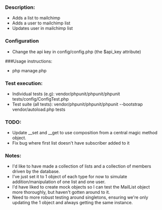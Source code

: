 ### Description:
- Adds a list to mailchimp
- Adds a user to mailchimp list
- Updates user in mailchimp list

### Configuration
- Change the api key in config/config.php (the $api_key attribute)

###Usage instructions:
- php manage.php

### Test execution:
- Individual tests (e.g): vendor/phpunit/phpunit/phpunit tests/config/ConfigTest.php
- Test suite (all tests): vendor/phpunit/phpunit/phpunit --bootstrap vendor/autoload.php tests

### TODO:
- Update __set and __get to use composition from a central magic method object.
- Fix bug where first list doesn't have subscriber added to it

### Notes:
- I'd like to have made a collection of lists and a collection of members driven by the database.
- I've just set it to 1 object of each type for now to simulate addition/manipulation of one list and one user.
- I'd have liked to create mock objects so I can test the MailList object more thoroughly, but haven't gotten around to it.
- Need to more robust testing around singletons, ensuring we're only updating the 1 object and always getting the same instance.
